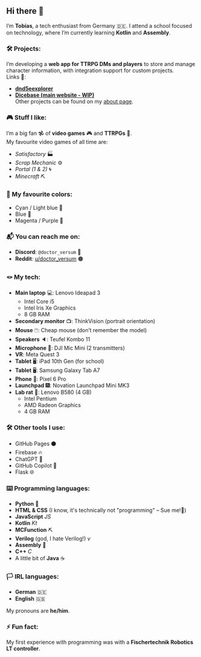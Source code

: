 ## Hi there 👋

I’m **Tobias**, a tech enthusiast from Germany 🇩🇪. I attend a school focused on technology, where I’m currently learning **Kotlin** and **Assembly**.

### 🛠️ Projects:
I’m developing a **web app for TTRPG DMs and players** to store and manage character information, with integration support for custom projects.  
Links 🔗:
- [**dnd5eexplorer**](https://doctor-versum.github.io/dnd5eexplorer)
- [**Dicebase (main website - WIP)**](https://dicebase.web.app)  
Other projects can be found on my [about page](https://doctor-versum.github.io).

### 🎮 Stuff I like:
I’m a big fan 𖣘 of **video games** 🎮 and **TTRPGs** 🧝.  
My favourite video games of all time are:
- *Satisfactory* 🏭
- *Scrap Mechanic* ⚙️
- *Portal (1 & 2)* 🌀
- *Minecraft* ⛏️

### 🎨 My favourite colors:
- Cyan / Light blue 🩵
- Blue 💙
- Magenta / Purple 💜

### 📬 You can reach me on:
- **Discord**: `@doctor_versum` 🔵
- **Reddit**: [u/doctor_versum](https://reddit.com/u/doctor_versum) 🟠

### 🪢 My tech:
- **Main laptop** 💻: Lenovo Ideapad 3
  - Intel Core i5
  - Intel Iris Xe Graphics
  - 8 GB RAM
- **Secondary monitor** 📺: ThinkVision (portrait orientation)
- **Mouse** 🖱️: Cheap mouse (don’t remember the model)
- **Speakers** 🔈: Teufel Kombo 11
- **Microphone** 🎤: DJI Mic Mini (2 transmitters)
- **VR**: Meta Quest 3
- **Tablet** 🖥️: iPad 10th Gen (for school)
- **Tablet** 🖥️: Samsung Galaxy Tab A7
- **Phone** 📱: Pixel 6 Pro
- **Launchpad** 🎆: Novation Launchpad Mini MK3
- **Lab rat** 🧪: Lenovo B580 (4 GB)
  - Intel Pentium
  - AMD Radeon Graphics
  - 4 GB RAM

### 🛠️ Other tools I use:
- GitHub Pages ⚫️
- Firebase 🔥
- ChatGPT 🌼
- GitHub Copilot 🤖
- Flask 🌐

### ⌨️ Programming languages:
- **Python** 🐍
- **HTML & CSS** (I know, it's technically not "programming" – Sue me!📖)
- **JavaScript** _JS_
- **Kotlin** _Kt_
- **MCFunction** ⛏️
- **Verilog** (god, I hate Verilog!) _v_
- **Assembly** 💽
- **C++** _C_
- A little bit of **Java** ☕️

### 🏳️ IRL languages:
- **German** 🇩🇪
- **English** 🇬🇧

My pronouns are **he/him**.

### ⚡ Fun fact:
My first experience with programming was with a **Fischertechnik Robotics LT controller**.